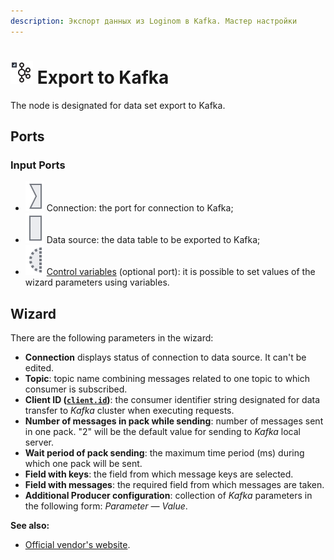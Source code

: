```yaml
---
description: Экспорт данных из Loginom в Kafka. Мастер настройки
---
```

# ![ ](./../../images/icons/common/data-sources/kafka-export_default.svg) Export to Kafka
The node is designated for data set export to Kafka.
## Ports
### Input Ports

* ![ ](./../../images/icons/app/node/ports/inputs/link_inactive.svg) Connection: the port for connection to Kafka;
* ![ ](./../../images/icons/app/node/ports/inputs/table_inactive.svg) Data source: the data table to be exported to Kafka;
* ![ ](./../../images/icons/app/node/ports/inputs-optional/variable_inactive.svg) [Control variables](./../../workflow/variables/control-variables.md) (optional port): it is possible to set values of the wizard parameters using variables.

## Wizard
There are the following parameters in the wizard:
* **Connection** displays status of connection to data source. It can't be edited.
* **Topic**: topic name combining messages related to one topic to which consumer is subscribed.
* **Client ID ([`client.id`](https://kafka.apache.org/documentation/#consumerconfigs_client.id))**: the consumer identifier string designated for data transfer to *Kafka* cluster when executing requests.
* **Number of messages in pack while sending**: number of messages sent in one pack. "2" will be the default value for sending to *Kafka* local server.
* **Wait period of pack sending**: the maximum time period (ms) during which one pack will be sent.
* **Field with keys**: the field from which message keys are selected.
* **Field with messages**: the required field from which messages are taken.
* **Additional Producer configuration**: collection of *Kafka* parameters in the following form: *Parameter — Value*.

**See also:**
* [Official vendor's website](https://kafka.apache.org/documentation/).
